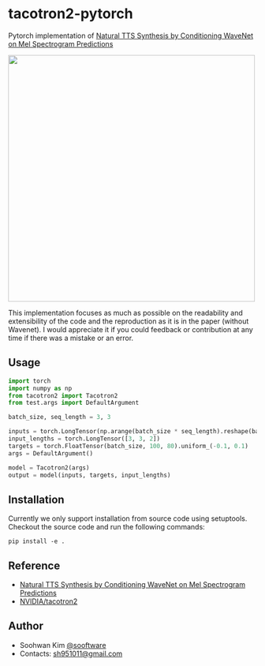 # tacotron2-pytorch
 
Pytorch implementation of [Natural TTS Synthesis by Conditioning WaveNet on Mel Spectrogram Predictions](https://arxiv.org/abs/1712.05884)    

  
<img src="https://user-images.githubusercontent.com/42150335/94840259-1cfbe900-0453-11eb-8803-cac2ea30b425.png" width=500>
  
This implementation focuses as much as possible on the readability and extensibility of the code and the reproduction as it is in the paper (without Wavenet). I would appreciate it if you could feedback or contribution at any time if there was a mistake or an error.
  
## Usage
```python
import torch
import numpy as np
from tacotron2 import Tacotron2
from test.args import DefaultArgument

batch_size, seq_length = 3, 3

inputs = torch.LongTensor(np.arange(batch_size * seq_length).reshape(batch_size, seq_length))
input_lengths = torch.LongTensor([3, 3, 2])
targets = torch.FloatTensor(batch_size, 100, 80).uniform_(-0.1, 0.1)
args = DefaultArgument()

model = Tacotron2(args)
output = model(inputs, targets, input_lengths)
```
  
## Installation
Currently we only support installation from source code using setuptools. Checkout the source code and run the
following commands:  
```
pip install -e .
```
  
## Reference
  
- [Natural TTS Synthesis by Conditioning WaveNet on Mel Spectrogram Predictions](https://arxiv.org/abs/1712.05884)
- [NVIDIA/tacotron2](https://github.com/NVIDIA/tacotron2)    
  
## Author
  
* Soohwan Kim [@sooftware](https://github.com/sooftware)
* Contacts: sh951011@gmail.com

